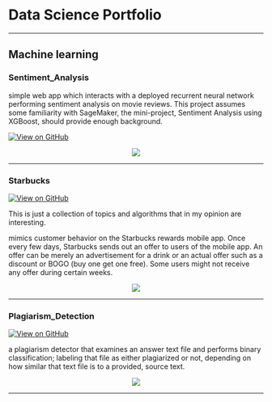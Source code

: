 # Data Science Portfolio
---
## Machine learning

### Sentiment_Analysis

simple web app which interacts with a deployed recurrent neural network performing sentiment analysis on movie reviews. This project assumes some familiarity with SageMaker, the mini-project, Sentiment Analysis using XGBoost, should provide enough background.

[![View on GitHub](https://img.shields.io/badge/GitHub-View_on_GitHub-blue?logo=GitHub)](https://github.com/sajankedia/fraud_detection)

<center><img src="images/Sentiment_Analysis.jpg"/></center>

---
### Starbucks

[![View on GitHub](https://img.shields.io/badge/GitHub-View_on_GitHub-blue?logo=GitHub)](https://github.com/yassineelhallaoui/Machine-Learning-Engineer-Nanodegree-Program-Capstone_Starbucks)

This is just a collection of topics and algorithms that in my opinion are interesting.

mimics customer behavior on the Starbucks rewards mobile app. Once every few days, Starbucks sends out an offer to users of the mobile app. An offer can be merely an advertisement for a drink or an actual offer such as a discount or BOGO (buy one get one free). Some users might not receive any offer during certain weeks.

<center><img src="images/Starbucks.jpg"/></center>

---
### Plagiarism_Detection

[![View on GitHub](https://img.shields.io/badge/GitHub-View_on_GitHub-blue?logo=GitHub)](https://github.com/yassineelhallaoui/Machine-Learning-Engineer-Nanodegree-Program-Plagiarism_Detection-)

a plagiarism detector that examines an answer text file and performs binary classification; labeling that file as either plagiarized or not, depending on how similar that text file is to a provided, source text.

<center><img src="images/Plagiarism_Detection.jpg"/></center>

---
